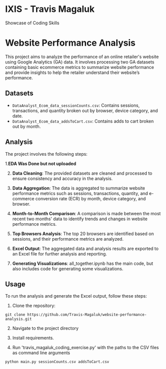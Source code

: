 # IXIS - Travis Magaluk
 Showcase of Coding Skills

# Website Performance Analysis

This project aims to analyze the performance of an online retailer's website using Google Analytics (GA) data. It involves processing two GA datasets containing basic ecommerce metrics to summarize website performance and provide insights to help the retailer understand their website’s performance.

## Datasets

- `DataAnalyst_Ecom_data_sessionCounts.csv`: Contains sessions, transactions, and quantity broken out by browser, device category, and date.
- `DataAnalyst_Ecom_data_addsToCart.csv`: Contains adds to cart broken out by month.

## Analysis

The project involves the following steps:

1.**EDA Was Done but not uploaded**

2. **Data Cleaning**: The provided datasets are cleaned and processed to ensure consistency and accuracy in the analysis.
   
4. **Data Aggregation**: The data is aggregated to summarize website performance metrics such as sessions, transactions, quantity, and e-commerce conversion rate (ECR) by month, device category, and browser.

6. **Month-to-Month Comparison**: A comparison is made between the most recent two months' data to identify trends and changes in website performance metrics.
   
8. **Top Browsers Analysis**: The top 20 browsers are identified based on sessions, and their performance metrics are analyzed.
   
10. **Excel Output**: The aggregated data and analysis results are exported to an Excel file for further analysis and reporting.
    
12. **Generating Visualizations**: all_together.ipynb has the main code, but also includes code for generating some visualizations. 

## Usage

To run the analysis and generate the Excel output, follow these steps:

1. Clone the repository:

`git clone https://github.com/Travis-Magaluk/website-performance-analysis.git`

2. Navigate to the project directory

3. Install requirements.

4. Run 'travis_magaluk_coding_exercise.py' with the paths to the CSV files as command line arguments

`python main.py sessionCounts.csv addsToCart.csv`
